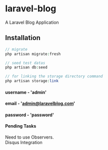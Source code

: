 # laravel-blog
A Laravel Blog Application

## Installation

```php
// migrate
php artisan migrate:fresh

// seed test datas
php artisan db:seed

// for linking the storage directory command
php artisan storage:link
```
#### username - 'admin'
#### email - 'admin@laravelblog.com'
#### password - 'password'

#### Pending Tasks
Need to use Observers.<br>
Disqus Integration
